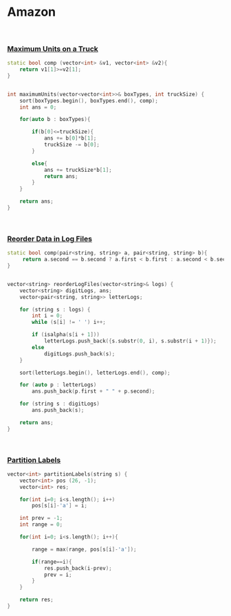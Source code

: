 # Amazon

<br>

### [Maximum Units on a Truck](https://leetcode.com/problems/maximum-units-on-a-truck/)

```cpp
static bool comp (vector<int> &v1, vector<int> &v2){
    return v1[1]>=v2[1];
}


int maximumUnits(vector<vector<int>>& boxTypes, int truckSize) {
    sort(boxTypes.begin(), boxTypes.end(), comp);
    int ans = 0;

    for(auto b : boxTypes){

        if(b[0]<=truckSize){
            ans += b[0]*b[1];
            truckSize -= b[0];
        }

        else{
            ans += truckSize*b[1];
            return ans;
        }
    }

    return ans;
}
```

<br>

### [Reorder Data in Log Files](https://leetcode.com/problems/reorder-data-in-log-files/)

```cpp
static bool comp(pair<string, string> a, pair<string, string> b){
     return a.second == b.second ? a.first < b.first : a.second < b.second;
}


vector<string> reorderLogFiles(vector<string>& logs) {
    vector<string> digitLogs, ans;
    vector<pair<string, string>> letterLogs;

    for (string s : logs) {
        int i = 0;
        while (s[i] != ' ') i++;

        if (isalpha(s[i + 1])) 
            letterLogs.push_back({s.substr(0, i), s.substr(i + 1)});
        else 
            digitLogs.push_back(s);
    }

    sort(letterLogs.begin(), letterLogs.end(), comp);

    for (auto p : letterLogs) 
        ans.push_back(p.first + " " + p.second);

    for (string s : digitLogs) 
        ans.push_back(s);

    return ans;
}
```

<br>

### [Partition Labels](https://leetcode.com/problems/partition-labels/submissions/)

```cpp
vector<int> partitionLabels(string s) {
    vector<int> pos (26, -1);
    vector<int> res;

    for(int i=0; i<s.length(); i++)
        pos[s[i]-'a'] = i;

    int prev = -1;
    int range = 0;

    for(int i=0; i<s.length(); i++){

        range = max(range, pos[s[i]-'a']);

        if(range==i){
            res.push_back(i-prev);
            prev = i;
        }
    }

    return res;
}
```
